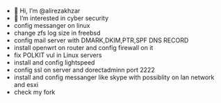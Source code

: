 - 👋 Hi, I’m @alirezakhzar
- 👀 I’m interested in cyber security
- config messanger on linux
- change zfs log size in freebsd
- config mail server with DMARK,DKIM,PTR,SPF DNS RECORD
- install openwrt on router and config firewall on it
- fix POLKIT vul in Linux servers
- install and config lightspeed
- config ssl on server and dorectadminn port 2222
- install and config messanger like skype with possiblity on lan network and esxi
- check my fork
